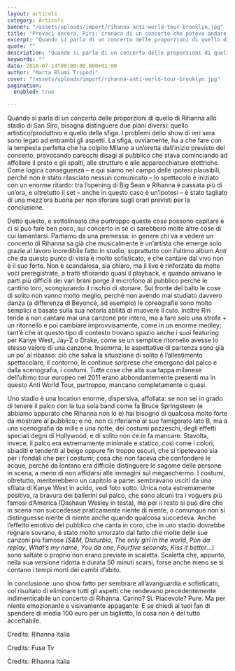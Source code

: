 ```yaml
---
layout: articoli
category: Articoli
banner: "/assets/uploads/import/rihanna-anti-world-tour-brooklyn.jpg"
title: "Provaci ancora, Riri: cronaca di un concerto che poteva andare (molto) meglio"
excerpt: "Quando si parla di un concerto delle proporzioni di quello di Rihanna allo stadio di San Siro, bisogna distinguere due piani diversi: quello artistico/produttivo e quello della sfiga. I problemi dello show di ieri sera sono legati ad entrambi gli aspetti. La sfiga, ovviamente, ha a che fare con la tempesta perfetta che ha colpito [&hellip"
quote: ""
description: "Quando si parla di un concerto delle proporzioni di quello di Rihanna allo stadio di San Siro, bisogna distinguere due piani diversi: quello artistico/produttivo e quello della sfiga. I problemi dello show di ieri sera sono legati ad entrambi gli aspetti. La sfiga, ovviamente, ha a che fare con la tempesta perfetta che ha colpito [&hellip"
keywords: ""
date: 2016-07-14T00:00:00.000+01:00
author: "Marta Blumi Tripodi"
cover: "/assets/uploads/import/rihanna-anti-world-tour-brooklyn.jpg"
pagination:
  enabled: true

---
```


Quando si parla di un concerto delle proporzioni di quello di Rihanna allo stadio di San Siro, bisogna distinguere due piani diversi: quello artistico/produttivo e quello della sfiga. I problemi dello show di ieri sera sono legati ad entrambi gli aspetti. La sfiga, ovviamente, ha a che fare con la tempesta perfetta che ha colpito Milano a un’oretta dall’inizio previsto del concerto, provocando parecchi disagi al pubblico che stava cominciando ad affollare il prato e gli spalti, alle strutture e alle apparecchiature elettriche. Come logica conseguenza – e qui siamo nel campo delle ipotesi plausibili, perché non è stato rilasciato nessun comunicato – lo spettacolo è iniziato con un enorme ritardo: tra l’opening di Big Sean e Rihanna è passata più di un’ora, e oltretutto il set – anche in questo caso è un’ipotesi – è stato tagliato di una mezz’ora buona per non sforare sugli orari previsti per la conclusione.

Detto questo, e sottolineato che purtroppo queste cose possono capitare e ci si può fare ben poco, sul concerto in sé ci sarebbero molte altre cose di cui lamentarsi. Partiamo da una premessa: in genere chi va a vedere un concerto di Rihanna sa già che musicalmente è un’artista che emerge solo grazie al lavoro incredibile fatto in studio, soprattutto con l’ultimo album _Anti_ che da questo punto di vista è molto sofisticato, e che cantare dal vivo non è il suo forte. Non è scandalosa, sia chiaro, ma il live è rinforzato da molte voci preregistrate, a tratti sfiorando quasi il playback, e quando arrivano le parti più difficili dei vari brani porge il microfono al pubblico perché le cantino loro, scongiurando il rischio di stonare. Sul fronte del ballo le cose di solito non vanno molto meglio, perché non avendo mai studiato davvero danza (a differenza di Beyoncé, ad esempio) le coreografie sono molto semplici e basate sulla sua notoria abilità di muovere il culo. Inoltre Riri tende a non cantare mai una canzone per intero, ma a fare solo una strofa + un ritornello e poi cambiare improvvisamente, come in un enorme medley; tant’è che in questo tipo di contesto trovano spazio anche i suoi featuring per Kanye West, Jay-Z o Drake, come se un semplice ritornello avesse lo stesso valore di una canzone. Insomma, le aspettative di partenza sono già un po’ al ribasso: ciò che salva la situazione di solito è l’allestimento spettacolare, il contorno, le continue sorprese che emergono dal palco e dalla scenografia, i costumi. Tutte cose che alla sua tappa milanese dell’ultimo tour europeo nel 2011 erano abbondantemente presenti ma in questo Anti World Tour, purtroppo, mancano completamente o quasi.

Uno stadio è una location enorme, dispersiva, affollata: se non sei in grado di tenere il palco con la tua sola band come fa Bruce Springsteen (e abbiamo appurato che Rihanna non lo è) hai bisogno di qualcosa molto forte da mostrare al pubblico; e no, non ci riferiamo al suo famigerato lato B, ma a una scenografia da mille e una notte, dei costumi pazzeschi, degli effetti speciali degni di Hollywood, e di solito non ce le fa mancare. Stavolta, invece, il palco era estremamente minimale e statico, così come i colori, sbiaditi e tendenti al beige oppure fin troppo oscuri, che si ripetevano sia per i fondali che per i costumi; cosa che non faceva che confondere le acque, perché da lontano era difficile distinguere le sagome delle persone in scena, a meno di non affidarsi alle immagini sul megaschermo. I costumi, oltretutto, meriterebbero un capitolo a parte: sembravano usciti da una sfilata di Kanye West in acido, vedi foto sotto. Unica nota estremamente positiva, la bravura dei ballerini sul palco, che sono alcuni tra i voguers più famosi d’America (Dashaun Wesley in testa), ma per il resto si può dire che in scena non succedesse praticamente niente di niente, o comunque non si distinguesse niente di niente anche quando qualcosa succedeva. Anche l’effetto emotivo del pubblico che canta in coro, che in uno stadio dovrebbe regnare sovrano, è stato molto smorzato dal fatto che molte delle sue canzoni più famose (_S&M_, _Disturbia_, _The only girl in the world_, _Pon da replay_, _What’s my name_, _You da one_, _Fourfive seconds, Kiss it better_…) sono saltate o proprio non erano previste in scaletta. Scaletta che, appunto, nella sua versione ridotta è durata 50 minuti scarsi, forse anche meno se si contano i tempi morti dei cambi d’abito.

In conclusione: uno show fatto per sembrare all’avanguardia e sofisticato, col risultato di eliminare tutti gli aspetti che rendevano precedentemente indimenticabile un concerto di Rihanna. Carino? Sì. Piacevole? Pure. Ma per niente emozionante e visivamente appagante. E se chiedi ai tuoi fan di spendere di media 100 euro per un biglietto, la cosa non è del tutto accettabile.

Credits: Rihanna Italia

Credits: Fuse Tv

Credits: Rihanna Italia